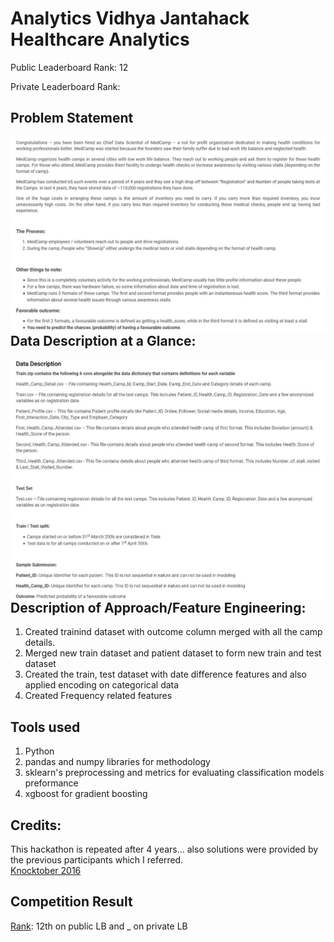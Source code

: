 # Analytics Vidhya Jantahack Healthcare Analytics

Public Leaderboard Rank: 12
 
Private Leaderboard Rank: 

## Problem Statement
<img src="images/Problem_statement.jpg"
     alt="Markdown Monster icon"
     style="float: left; margin-right: 10px;" />

## Data Description at a Glance:
<img src="images/Data_description.jpg"
     alt="Markdown Monster icon"
     style="float: left; margin-right: 10px;" />

## Description of Approach/Feature Engineering:
1. Created trainind dataset with outcome column merged with all the camp details.
2. Merged new train dataset and patient dataset to form new train and test dataset
3. Created the train, test dataset with date difference features and also applied encoding on categorical data
4. Created Frequency related features

## Tools used
1. Python
2. pandas and numpy libraries for methodology
3. sklearn's preprocessing and metrics for evaluating classification models preformance
4. xgboost for gradient boosting

## Credits:
This hackathon is repeated after 4 years... also solutions were provided by the previous participants which I referred. \
[Knocktober 2016](https://datahack.analyticsvidhya.com/contest/knocktober-2016/)

## Competition Result
[Rank](https://datahack.analyticsvidhya.com/contest/janatahack-healthcare-analytics/#LeaderBoard): 12th on public LB and _ on private LB